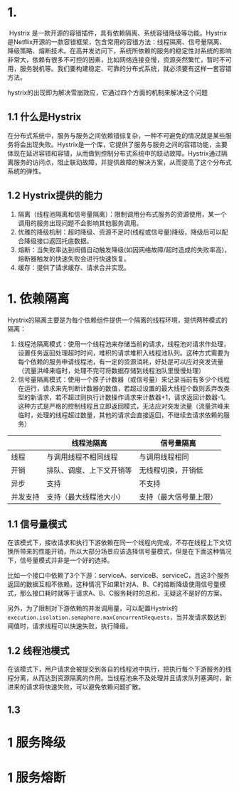 # 1. 

​		Hystrix 是一款开源的容错插件，具有依赖隔离、系统容错降级等功能。Hystrix是Netflix开源的一款容错框架，包含常用的容错方法：线程隔离、信号量隔离、降级策略、熔断技术。在高并发访问下，系统所依赖的服务的稳定性对系统的影响非常大，依赖有很多不可控的因素，比如网络连接变慢，资源突然繁忙，暂时不可用，服务脱机等。我们要构建稳定、可靠的分布式系统，就必须要有这样一套容错方法。

hystrix的出现即为解决雪崩效应，它通过四个方面的机制来解决这个问题

## 1.1 什么是Hystrix

​		在分布式系统中，服务与服务之间依赖错综复杂，一种不可避免的情况就是某些服务将会出现失败。Hystrix是一个库，它提供了服务与服务之间的容错功能，主要体现在延迟容错和容错，从而做到控制分布式系统中的联动故障。Hystrix通过隔离服务的访问点，阻止联动故障，并提供故障的解决方案，从而提高了这个分布式系统的弹性。

## 1.2 Hystrix提供的能力

1. 隔离（线程池隔离和信号量隔离）：限制调用分布式服务的资源使用，某一个调用的服务出现问题不会影响其他服务调用。
2. 优雅的降级机制：超时降级、资源不足时(线程或信号量)降级，降级后可以配合降级接口返回托底数据。
3. 熔断：当失败率达到阀值自动触发降级(如因网络故障/超时造成的失败率高)，熔断器触发的快速失败会进行快速恢复。
4. 缓存：提供了请求缓存、请求合并实现。



# 1. 依赖隔离

​		Hystrix的隔离主要是为每个依赖组件提供一个隔离的线程环境，提供两种模式的隔离：

1. 线程池隔离模式：使用一个线程池来存储当前的请求，线程池对请求作处理，设置任务返回处理超时时间，堆积的请求堆积入线程池队列。这种方式需要为每个依赖的服务申请线程池，有一定的资源消耗，好处是可以应对突发流量（流量洪峰来临时，处理不完可将数据存储到线程池队里慢慢处理）
2. 信号量隔离模式：使用一个原子计数器（或信号量）来记录当前有多少个线程在运行，请求来先判断计数器的数值，若超过设置的最大线程个数则丢弃改类型的新请求，若不超过则执行计数操作请求来计数器+1，请求返回计数器-1。这种方式是严格的控制线程且立即返回模式，无法应对突发流量（流量洪峰来临时，处理的线程超过数量，其他的请求会直接返回，不继续去请求依赖的服务）

|          | 线程池隔离               | 信号量隔离             |
| -------- | ------------------------ | ---------------------- |
| 线程     | 与调用线程不相同线程     | 与调用线程相同         |
| 开销     | 排队、调度、上下文开销等 | 无线程切换，开销低     |
| 异步     | 支持                     | 不支持                 |
| 并发支持 | 支持（最大线程池大小）   | 支持（最大信号量上限） |



## 1.1 信号量模式

在该模式下，接收请求和执行下游依赖在同一个线程内完成，不存在线程上下文切换所带来的性能开销，所以大部分场景应该选择信号量模式，但是在下面这种情况下，信号量模式并非是一个好的选择。

比如一个接口中依赖了3个下游：serviceA、serviceB、serviceC，且这3个服务返回的数据互相不依赖，这种情况下如果针对A、B、C的熔断降级使用信号量模式，那么接口耗时就等于请求A、B、C服务耗时的总和，无疑这不是好的方案。

另外，为了限制对下游依赖的并发调用量，可以配置Hystrix的`execution.isolation.semaphore.maxConcurrentRequests`，当并发请求数达到阈值时，请求线程可以快速失败，执行降级。



## 1.2 线程池模式

在该模式下，用户请求会被提交到各自的线程池中执行，把执行每个下游服务的线程分离，从而达到资源隔离的作用。当线程池来不及处理并且请求队列塞满时，新进来的请求将快速失败，可以避免依赖问题扩散。

## 1.3

# 1 服务降级

# 1 服务熔断

